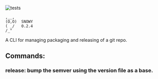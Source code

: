 ![tests](https://github.com/github/docs/actions/workflows/test.yml/badge.svg)

```
,__,
(O,O)  SNOWY
( _/   0.2.4
/_"
```

A CLI for managing packaging and releasing of a git repo.

## Commands:

### release: bump the semver using the version file as a base.

